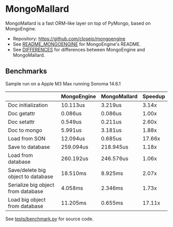 MongoMallard
============

MongoMallard is a fast ORM-like layer on top of PyMongo, based on MongoEngine.

* Repository: https://github.com/closeio/mongoengine
* See [README_MONGOENGINE](https://github.com/elasticsales/mongoengine/blob/master/README_MONGOENGINE.rst) for MongoEngine's README.
* See [DIFFERENCES](https://github.com/elasticsales/mongoengine/blob/master/DIFFERENCES.md) for differences between MongoEngine and MongoMallard.


Benchmarks
----------

Sample run on a Apple M3 Max running Sonoma 14.6.1

| | MongoEngine | MongoMallard | Speedup |
|---|---|---|---|
| Doc initialization | 10.113us | 3.219us | 3.14x |
| Doc getattr | 0.086us | 0.086us | 1.00x |
| Doc setattr | 0.549us | 0.211us | 2.60x |
| Doc to mongo | 5.991us | 3.181us | 1.88x |
| Load from SON | 12.094us | 0.685us | 17.66x |
| Save to database | 259.094us | 218.945us | 1.18x |
| Load from database | 260.192us | 246.576us | 1.06x |
| Save/delete big object to database | 18.510ms | 8.925ms | 2.07x |
| Serialize big object from database | 4.058ms | 2.346ms | 1.73x |
| Load big object from database | 11.205ms | 0.655ms | 17.11x |

See [tests/benchmark.py](https://github.com/elasticsales/mongoengine/blob/master/tests/benchmark.py) for source code.
